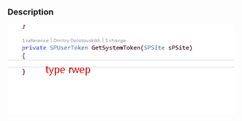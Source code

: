 ﻿---
Title: SPSecurity.RunWithElevatedPrivileges
FileName: rwep.html
---
### Description
<img src="_img/rwep.gif">
